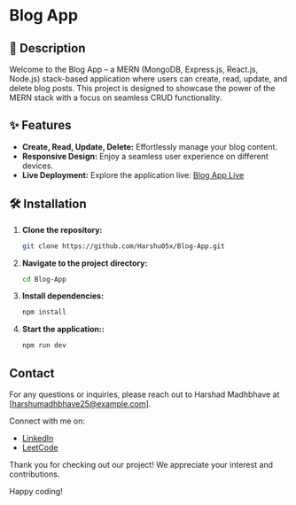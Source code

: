 # Blog App

## 🚀 Description

Welcome to the Blog App – a MERN (MongoDB, Express.js, React.js, Node.js) stack-based application where users can create, read, update, and delete blog posts. This project is designed to showcase the power of the MERN stack with a focus on seamless CRUD functionality.

## ✨ Features

- **Create, Read, Update, Delete:** Effortlessly manage your blog content.
- **Responsive Design:** Enjoy a seamless user experience on different devices.
- **Live Deployment:** Explore the application live: [Blog App Live](https://blog-app-six-kappa.vercel.app/)

## 🛠️ Installation

1. **Clone the repository:**
   ```bash
   git clone https://github.com/Harshu05x/Blog-App.git
   ```
2. **Navigate to the project directory:**
   ```bash
   cd Blog-App
   ```
3. **Install dependencies:**
   ```bash
   npm install
   ```
4. **Start the application::**
   ```bash
   npm run dev
   ```

## Contact

For any questions or inquiries, please reach out to Harshad Madhbhave at [harshumadhbhave25@example.com].

Connect with me on:
- [LinkedIn](https://www.linkedin.com/in/harshad-madhbhave/)
- [LeetCode](https://leetcode.com/Harshu_05x/)

Thank you for checking out our project! We appreciate your interest and contributions.

Happy coding!
